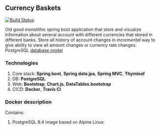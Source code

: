 Currency Baskets
--------------- 
[![Build Status](https://travis-ci.org/egorvlgavr/currency-baskets.svg?branch=master)](https://travis-ci.org/egorvlgavr/currency-baskets)

Old good monolithic spring boot application that store and visualize information about several account with different currencies that stored in different banks.
Store all history of account changes in *incremental* way to give ability to view all amount changes or currency rate changes.  
PostgreSQL [database model](https://repository.genmymodel.com/egorvlgavr/CurrencyBaskets) 
### Technologies
1. Core stack: **Spring boot**, **Spring data jpa**, **Spring MVC**, **Thymleaf** 
2. DB: **PostgreSQL**
3. Web: **Bootstrap**, **Chart.js**, **DataTables.bootstrap**
4. CICD: **Docker**, **Travis CI**
### Docker description
Contains:  
1. PostgreSQL 9.4 image based on Alpine Linux
